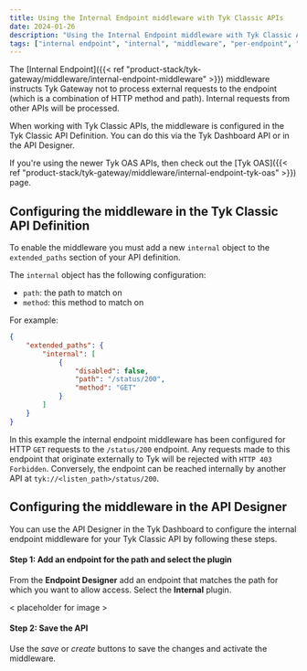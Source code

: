 ```yaml
---
title: Using the Internal Endpoint middleware with Tyk Classic APIs
date: 2024-01-26
description: "Using the Internal Endpoint middleware with Tyk Classic APIs"
tags: ["internal endpoint", "internal", "middleware", "per-endpoint", "Tyk Classic"]
---
```


The [Internal Endpoint]({{< ref "product-stack/tyk-gateway/middleware/internal-endpoint-middleware" >}}) middleware instructs Tyk Gateway not to process external requests to the endpoint (which is a combination of HTTP method and path). Internal requests from other APIs will be processed.

When working with Tyk Classic APIs, the middleware is configured in the Tyk Classic API Definition. You can do this via the Tyk Dashboard API or in the API Designer.

If you're using the newer Tyk OAS APIs, then check out the [Tyk OAS]({{< ref "product-stack/tyk-gateway/middleware/internal-endpoint-tyk-oas" >}}) page.

## Configuring the middleware in the Tyk Classic API Definition
To enable the middleware you must add a new `internal` object to the `extended_paths` section of your API definition.

The `internal` object has the following configuration:
 - `path`: the path to match on
 - `method`: this method to match on

For example:
```.json  {linenos=true, linenostart=1}
{
    "extended_paths": {
        "internal": [
            {
                "disabled": false,
                "path": "/status/200",
                "method": "GET"
            }
        ]
    }
}
```

In this example the internal endpoint middleware has been configured for HTTP `GET` requests to the `/status/200` endpoint. Any requests made to this endpoint that originate externally to Tyk will be rejected with `HTTP 403 Forbidden`. Conversely, the endpoint can be reached internally by another API at `tyk://<listen_path>/status/200`.

## Configuring the middleware in the API Designer
You can use the API Designer in the Tyk Dashboard to configure the internal endpoint middleware for your Tyk Classic API by following these steps.

#### Step 1: Add an endpoint for the path and select the plugin
From the **Endpoint Designer** add an endpoint that matches the path for which you want to allow access. Select the **Internal** plugin.

< placeholder for image >

#### Step 2: Save the API
Use the *save* or *create* buttons to save the changes and activate the middleware.
